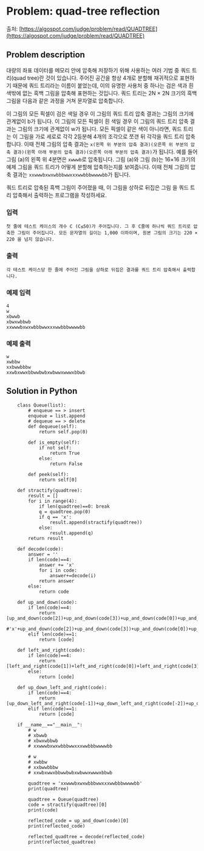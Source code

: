 # Problem: quad-tree reflection
출처: [https://algospot.com/judge/problem/read/QUADTREE](https://algospot.com/judge/problem/read/QUADTREE)

## Problem description

대량의 좌표 데이터를 메모리 안에 압축해 저장하기 위해 사용하는 여러 기법 중 쿼드 트리(quad tree)란 것이 있습니다.
주어진 공간을 항상 4개로 분할해 재귀적으로 표현하기 때문에 쿼드 트리라는 이름이 붙었는데, 이의 유명한 사용처 중 하나는 검은 색과 흰 색밖에 없는 흑백 그림을 압축해 표현하는 것입니다.
쿼드 트리는 2N × 2N 크기의 흑백 그림을 다음과 같은 과정을 거쳐 문자열로 압축합니다.

이 그림의 모든 픽셀이 검은 색일 경우 이 그림의 쿼드 트리 압축 결과는 그림의 크기에 관계없이 b가 됩니다.
이 그림의 모든 픽셀이 흰 색일 경우 이 그림의 쿼드 트리 압축 결과는 그림의 크기에 관계없이 w가 됩니다.
모든 픽셀이 같은 색이 아니라면, 쿼드 트리는 이 그림을 가로 세로로 각각 2등분해 4개의 조각으로 쪼갠 뒤 각각을 쿼드 트리 압축합니다.
이때 전체 그림의 압축 결과는 `x(왼쪽 위 부분의 압축 결과)(오른쪽 위 부분의 압축 결과)(왼쪽 아래 부분의 압축 결과)(오른쪽 아래 부분의 압축 결과)`가 됩니다.
예를 들어 그림 (a)의 왼쪽 위 4분면은 `xwwwb`로 압축됩니다.
그림 (a)와 그림 (b)는 16×16 크기의 예제 그림을 쿼드 트리가 어떻게 분할해 압축하는지를 보여줍니다. 이때 전체 그림의 압축 결과는 `xxwwwbxwxwbbbwwxxxwwbbbwwwwbb`가 됩니다.

쿼드 트리로 압축된 흑백 그림이 주어졌을 때, 이 그림을 상하로 뒤집은 그림 을 쿼드 트리 압축해서 출력하는 프로그램을 작성하세요.

### 입력
    첫 줄에 테스트 케이스의 개수 C (C≤50)가 주어집니다. 그 후 C줄에 하나씩 쿼드 트리로 압축한 그림이 주어집니다. 모든 문자열의 길이는 1,000 이하이며, 원본 그림의 크기는 220 × 220 을 넘지 않습니다.

### 출력
    각 테스트 케이스당 한 줄에 주어진 그림을 상하로 뒤집은 결과를 쿼드 트리 압축해서 출력합니다.

### 예제 입력
    4
    w
    xbwwb
    xbwxwbbwb
    xxwwwbxwxwbbbwwxxxwwbbbwwwwbb
    
### 예제 출력
    w
    xwbbw
    xxbwwbbbw
    xxwbxwwxbbwwbwbxwbwwxwwwxbbwb
    
    
## Solution in Python
        class Queue(list):
            # enqueue == > insert
            enqueue = list.append
            # dequeue == > delete
            def dequeue(self):
                return self.pop(0)

            def is_empty(self):
                if not self:
                    return True
                else:
                    return False

            def peek(self):
                return self[0]

        def stractify(quadtree):
            result = []
            for i in range(4):
                if len(quadtree)==0: break
                q = quadtree.pop(0)
                if q == 'x':
                    result.append(stractify(quadtree))
                else:
                    result.append(q)
            return result

        def decode(code):
            answer = ''
            if len(code)==4:
                answer += 'x'
                for i in code:
                    answer+=decode(i)
                return answer
            else:
                return code

        def up_and_down(code):
            if len(code)==4:
                return [up_and_down(code[2])+up_and_down(code[3])+up_and_down(code[0])+up_and_down(code[1])]
            #'x'+up_and_down(code[2])+up_and_down(code[3])+up_and_down(code[0])+up_and_down(code[1])
            elif len(code)==1:
                return [code]

        def left_and_right(code):
            if len(code)==4:
                return [left_and_right(code[1])+left_and_right(code[0])+left_and_right(code[3])+left_and_right(code[2])]
            else:
                return [code]

        def up_down_left_and_right(code):
            if len(code)==4:
                return [up_down_left_and_right(code[-1])+up_down_left_and_right(code[-2])+up_down_left_and_right(code[-3])+up_down_left_and_right(code[-4])]
            elif len(code)==1:
                return [code]

        if __name__=="__main__":
            # w
            # xbwwb
            # xbwxwbbwb
            # xxwwwbxwxwbbbwwxxxwwbbbwwwwbb

            # w
            # xwbbw
            # xxbwwbbbw
            # xxwbxwwxbbwwbwbxwbwwxwwwxbbwb

            quadtree = 'xxwwwbxwxwbbbwwxxxwwbbbwwwwbb'
            print(quadtree)

            quadtree = Queue(quadtree)
            code = stractify(quadtree)[0]
            print(code)

            reflected_code = up_and_down(code)[0]
            print(reflected_code)

            reflected_quadtree = decode(reflected_code)
            print(reflected_quadtree)
